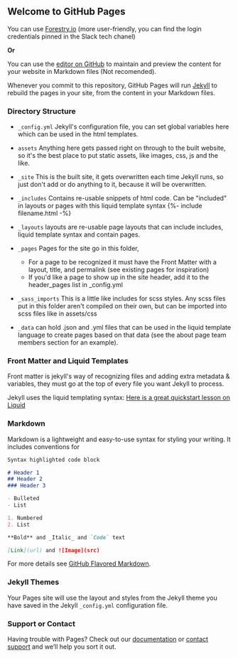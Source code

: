 ## Welcome to GitHub Pages

You can use [Forestry.io](https://app.forestry.io/sites/6xc8lcwpmqe0hw/) (more user-friendly, you can find the login credentials pinned in the Slack tech chanel)

**Or**

You can use the [editor on GitHub](https://github.com/KW-M/scee-jekyll/edit/master/README.md) to maintain and preview the content for your website in Markdown files (Not recomended).

Whenever you commit to this repository, GitHub Pages will run [Jekyll](https://jekyllrb.com/) to rebuild the pages in your site, from the content in your Markdown files.

### Directory Structure

- `_config.yml` Jekyll's configuration file, you can set global variables here which can be used in the html templates.
- `assets` Anything here gets passed right on through to the built website, so it's the best place to put static assets, like images, css, js and the like.
- `_site` This is the built site, it gets overwritten each time Jekyll runs, so just don't add or do anything to it, because it will be overwritten.

- `_includes` Contains re-usable snippets of html code. Can be "included" in layouts or pages with this liquid template syntax {%- include filename.html -%}
- `_layouts` layouts are re-usable page layouts that can include includes, liquid template syntax and contain pages.
- `_pages` Pages for the site go in this folder,
    - For a page to be recognized it must have the Front Matter with a layout, title, and permalink (see existing pages for inspiration)
    - If you'd like a page to show up in the site header, add it to the header_pages list in _config.yml

- `_sass_imports` This is a little like includes for scss styles. Any scss files put in this folder aren't compiled on their own, but can be imported into scss files like in assets/css
- `_data` can hold .json and .yml files that can be used in the liquid template language to create pages based on that data (see the about page team members section for an example).

### Front Matter and Liquid Templates

Front matter is jekyll's way of recognizing files and adding extra metadata & variables, they must go at the top of every file you want Jekyll to process.

Jekyll uses the liquid templating syntax: [Here is a great quickstart lesson on Liquid](https://shopify.github.io/liquid/basics/introduction/)

### Markdown

Markdown is a lightweight and easy-to-use syntax for styling your writing. It includes conventions for

```markdown
Syntax highlighted code block

# Header 1
## Header 2
### Header 3

- Bulleted
- List

1. Numbered
2. List

**Bold** and _Italic_ and `Code` text

[Link](url) and ![Image](src)
```

For more details see [GitHub Flavored Markdown](https://guides.github.com/features/mastering-markdown/).

### Jekyll Themes

Your Pages site will use the layout and styles from the Jekyll theme you have saved in the Jekyll `_config.yml` configuration file.

### Support or Contact

Having trouble with Pages? Check out our [documentation](https://help.github.com/categories/github-pages-basics/) or [contact support](https://github.com/contact) and we’ll help you sort it out.
